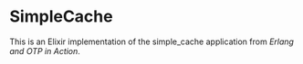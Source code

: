 # SimpleCache

This is an Elixir implementation of the simple_cache application from
*Erlang and OTP in Action*.
